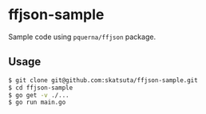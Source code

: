 # ffjson-sample
Sample code using `pquerna/ffjson` package.

## Usage

```sh
$ git clone git@github.com:skatsuta/ffjson-sample.git
$ cd ffjson-sample
$ go get -v ./...
$ go run main.go
```
